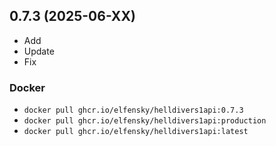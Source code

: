 ## 0.7.3 (2025-06-XX)

- Add
- Update
- Fix

### Docker

- `docker pull ghcr.io/elfensky/helldivers1api:0.7.3`
- `docker pull ghcr.io/elfensky/helldivers1api:production`
- `docker pull ghcr.io/elfensky/helldivers1api:latest`
